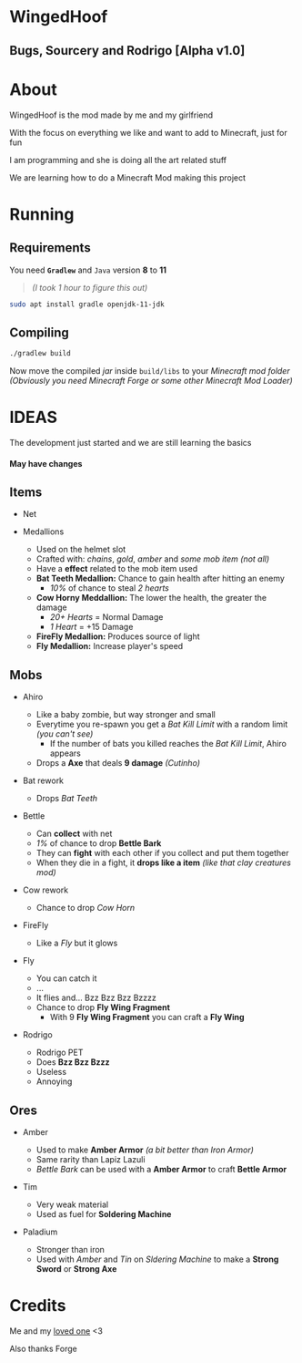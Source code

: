 
# WingedHoof
## Bugs, Sourcery and Rodrigo [Alpha v1.0]

# About
WingedHoof is the mod made by me and my girlfriend

With the focus on everything we like and want to add to Minecraft,
 just for fun

I am programming and she is doing all the art related stuff

We are learning how to do a Minecraft Mod making this project

# Running
## Requirements
You need **`Gradlew`** and `Java` version **8** to **11**
>*(I took 1 hour to figure this out)*

```sh
sudo apt install gradle openjdk-11-jdk
```

## Compiling
```sh
./gradlew build
```

Now move the compiled *jar* inside `build/libs` to your *Minecraft mod folder*
 *(Obviously you need Minecraft Forge or some other Minecraft Mod Loader)*


# IDEAS
The development just started and we are still learning the basics

#### May have changes

## Items
- Net

- Medallions
	+ Used on the helmet slot
	+ Crafted with: *chains*, *gold*, *amber* and *some mob item* *(not all)*
	+ Have a **effect** related to the mob item used
	+ **Bat Teeth Medallion:** Chance to gain health after hitting an enemy
		* *10%* of chance to steal *2 hearts*
	+ **Cow Horny Meddallion:** The lower the health, the greater the damage
		* *20+ Hearts* = Normal Damage
		* *1 Heart* = +15 Damage
	* **FireFly Medallion:** Produces source of light
	* **Fly Medallion:** Increase player's speed

## Mobs
- Ahiro
	+ Like a baby zombie, but way stronger and small
	+ Everytime you re-spawn you get a *Bat Kill Limit* with a random limit *(you can't see)*
		* If the number of bats you killed reaches the *Bat Kill Limit*, Ahiro appears
	+ Drops a **Axe** that deals **9 damage** *(Cutinho)*

- Bat rework
	+ Drops *Bat Teeth*

- Bettle
	+ Can **collect** with net
	+ *1%* of chance to drop **Bettle Bark**
	+ They can **fight** with each other if you collect and put them together
	+ When they die in a fight, it **drops like a item** *(like that clay creatures mod)*

- Cow rework
	+ Chance to drop *Cow Horn*

- FireFly
	+ Like a *Fly* but it glows

- Fly
	+ You can catch it
	+ ...
	+ It flies and... Bzz Bzz Bzz Bzzzz
	+ Chance to drop **Fly Wing Fragment**
		* With 9 **Fly Wing Fragment** you can craft a **Fly Wing**

- Rodrigo
	+ Rodrigo PET
	+ Does **Bzz Bzz Bzzz**
	+ Useless
	+ Annoying



## Ores
- Amber
	+ Used to make **Amber Armor** *(a bit better than Iron Armor)*
	+ Same rarity than Lapiz Lazuli
	+ *Bettle Bark* can be used with a **Amber Armor** to craft **Bettle Armor**

- Tim
	+ Very weak material
	+ Used as fuel for **Soldering Machine**

- Paladium
	+ Stronger than iron
	+ Used with *Amber* and *Tin* on *Sldering Machine* to make a **Strong Sword** or **Strong Axe**

# Credits
Me and my [loved one](https://twitter.com/Natsu_chiro/) <3

Also thanks Forge

